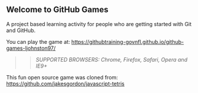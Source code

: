 ## Welcome to GitHub Games

A project based learning activity for people who are getting started with Git and GitHub.

You can play the game at: https://githubtraining-govnfl.github.io/github-games-ljohnston97/

>> _*SUPPORTED BROWSERS*: Chrome, Firefox, Safari, Opera and IE9+_

This fun open source game was cloned from: https://github.com/jakesgordon/javascript-tetris
